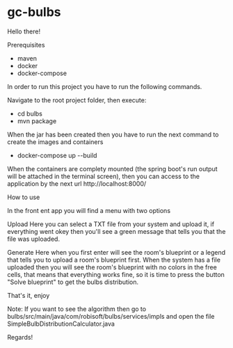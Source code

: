 # gc-bulbs

Hello there!

Prerequisites
- maven
- docker
- docker-compose

In order to run this project you have to run the following commands.

Navigate to the root project folder, then execute:
- cd bulbs
- mvn package

When the jar has been created then you have to run the next command to create the images and containers
- docker-compose up --build

When the containers are complety mounted (the spring boot's run output will be attached in the terminal screen),
then you can access to the application by the next url http://localhost:8000/

How to use

In the front ent app you will find a menu with two options

Upload
Here you can select a TXT file from your system and upload it, if everything went okey then you'll see a green message that tells you
that the file was uploaded.

Generate
Here when you first enter will see the room's blueprint or a legend that tells you to upload a room's blueprint first. When the system has
a file uploaded then you will see the room's blueprint with no colors in the free cells, that means that everything works fine, so it is time
to press the button "Solve blueprint" to get the bulbs distribution.

That's it, enjoy

Note:
If you want to see the algorithm then go to bulbs/src/main/java/com/robisoft/bulbs/services/impls
and open the file SimpleBulbDistributionCalculator.java

Regards!
